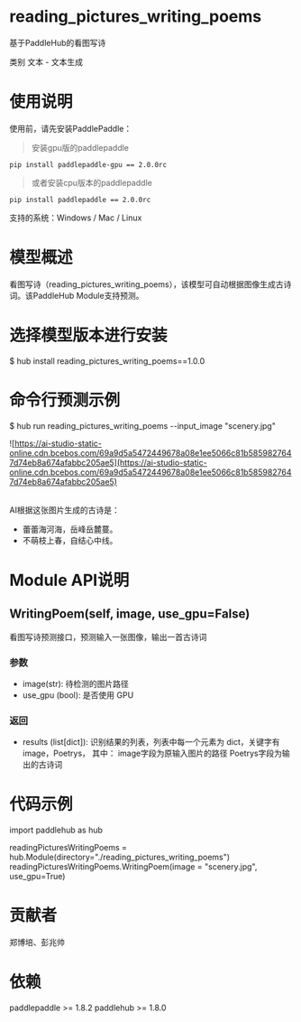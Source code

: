 # reading_pictures_writing_poems
基于PaddleHub的看图写诗

类别 文本 - 文本生成

# 使用说明
使用前，请先安装PaddlePaddle：

> 安装gpu版的paddlepaddle
~~~
pip install paddlepaddle-gpu == 2.0.0rc
~~~
> 或者安装cpu版本的paddlepaddle 
~~~
pip install paddlepaddle == 2.0.0rc
~~~
支持的系统：Windows / Mac / Linux

# 模型概述
看图写诗（reading_pictures_writing_poems），该模型可自动根据图像生成古诗词。该PaddleHub Module支持预测。

# 选择模型版本进行安装
$ hub install reading_pictures_writing_poems==1.0.0

# 命令行预测示例
$ hub run reading_pictures_writing_poems --input_image "scenery.jpg"

![https://ai-studio-static-online.cdn.bcebos.com/69a9d5a5472449678a08e1ee5066c81b5859827647d74eb8a674afabbc205ae5](https://ai-studio-static-online.cdn.bcebos.com/69a9d5a5472449678a08e1ee5066c81b5859827647d74eb8a674afabbc205ae5)

<br>AI根据这张图片生成的古诗是： <br>
- 蕾蕾海河海，岳峰岳麓蔓。
- 不萌枝上春，自结心中线。

# Module API说明
## WritingPoem(self, image, use_gpu=False)
看图写诗预测接口，预测输入一张图像，输出一首古诗词
### 参数
- image(str): 待检测的图片路径
- use_gpu (bool): 是否使用 GPU
### 返回
- results (list[dict]): 识别结果的列表，列表中每一个元素为 dict，关键字有 image，Poetrys， 其中：
image字段为原输入图片的路径
Poetrys字段为输出的古诗词

# 代码示例
import paddlehub as hub

readingPicturesWritingPoems = hub.Module(directory="./reading_pictures_writing_poems")
readingPicturesWritingPoems.WritingPoem(image = "scenery.jpg", use_gpu=True)

# 贡献者
郑博培、彭兆帅

# 依赖
paddlepaddle >= 1.8.2
paddlehub >= 1.8.0
